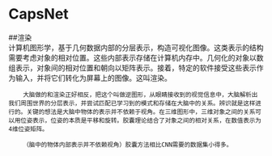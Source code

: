 # CapsNet

##渲染    
计算机图形学，基于几何数据内部的分层表示，构造可视化图像。这类表示的结构需要考虑对象的相对位置。这些内部表示存储在计算机内存中。几何化的对象以数组表示，对象间的相对位置和朝向以矩阵表示。接着，特定的软件接受这些表示作为输入，并将它们转化为屏幕上的图像。这叫渲染。

        大脑做的和渲染正好相反，把这个叫做逆图形，从眼睛接收到的视觉信息中，大脑解析出我们周围世界的分层表示，并尝试匹配已学习到的模式和存储在大脑中的关系。辨识就是这样进行的。关键的想法是大脑中物体的表示并不依赖于视角。在三维图形中，三维对象之间的关系可以用位姿表示，位姿的本质是平移和旋转。胶囊理论结合了对象之间的相对关系，在数值表示为4维位姿矩阵。

        （脑中的物体内部表示并不依赖视角）胶囊方法相比CNN需要的数据集小得多。
